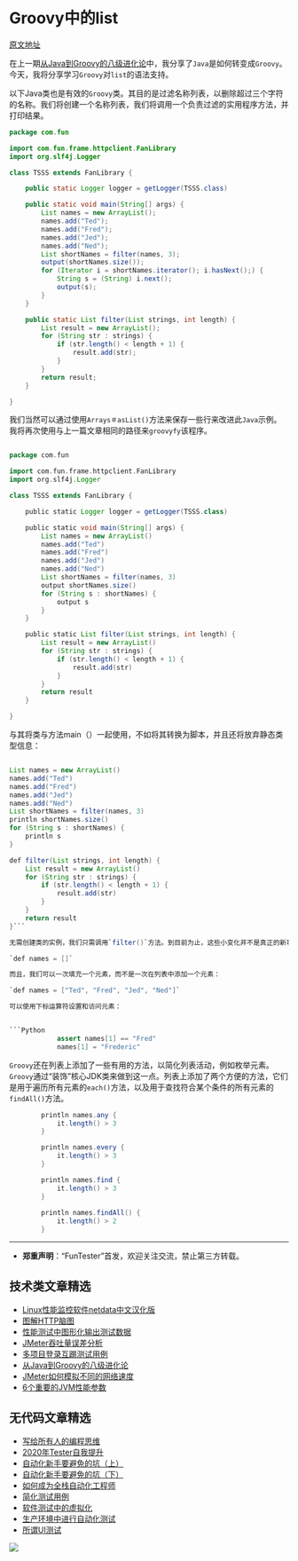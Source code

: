 # Groovy中的list

[原文地址](https://dzone.com/articles/java-groovy-part-2-closures-an)

在上一期[从Java到Groovy的八级进化论](https://mp.weixin.qq.com/s/QTrRHsD3w-zLGbn79y8yUg)中，我分享了`Java`是如何转变成`Groovy`。今天，我将分享学习`Groovy`对`list`的语法支持。

以下Java类也是有效的`Groovy`类。其目的是过滤名称列表，以删除超过三个字符的名称。我们将创建一个名称列表，我们将调用一个负责过滤的实用程序方法，并打印结果。


```Java
package com.fun

import com.fun.frame.httpclient.FanLibrary
import org.slf4j.Logger

class TSSS extends FanLibrary {

    public static Logger logger = getLogger(TSSS.class)

    public static void main(String[] args) {
        List names = new ArrayList();
        names.add("Ted");
        names.add("Fred");
        names.add("Jed");
        names.add("Ned");
        List shortNames = filter(names, 3);
        output(shortNames.size());
        for (Iterator i = shortNames.iterator(); i.hasNext();) {
            String s = (String) i.next();
            output(s);
        }
    }

    public static List filter(List strings, int length) {
        List result = new ArrayList();
        for (String str : strings) {
            if (str.length() < length + 1) {
                result.add(str);
            }
        }
        return result;
    }

}
```

我们当然可以通过使用`Arrays＃asList()`方法来保存一些行来改进此`Java`示例。我将再次使用与上一篇文章相同的路径来`groovyfy`该程序。


```Groovy

package com.fun

import com.fun.frame.httpclient.FanLibrary
import org.slf4j.Logger

class TSSS extends FanLibrary {

    public static Logger logger = getLogger(TSSS.class)

    public static void main(String[] args) {
        List names = new ArrayList()
        names.add("Ted")
        names.add("Fred")
        names.add("Jed")
        names.add("Ned")
        List shortNames = filter(names, 3)
        output shortNames.size()
        for (String s : shortNames) {
            output s
        }
    }

    public static List filter(List strings, int length) {
        List result = new ArrayList()
        for (String str : strings) {
            if (str.length() < length + 1) {
                result.add(str)
            }
        }
        return result
    }

}
```

与其将类与方法main（）一起使用，不如将其转换为脚本，并且还将放弃静态类型信息：


```Java Python

List names = new ArrayList()
names.add("Ted")
names.add("Fred")
names.add("Jed")
names.add("Ned")
List shortNames = filter(names, 3)
println shortNames.size()
for (String s : shortNames) {
    println s
}

def filter(List strings, int length) {
    List result = new ArrayList()
    for (String str : strings) {
        if (str.length() < length + 1) {
            result.add(str)
        }
    }
    return result
}```

无需创建类的实例，我们只需调用`filter()`方法。到目前为止，这些小变化并不是真正的新事物，因为我们之前已经遵循了这些步骤。现在，我们要发现的是，借助`Groovy`列表的本机语法，如何使列表更加友好。那么我们如何定义一个新列表？

`def names = []`

而且，我们可以一次填充一个元素，而不是一次在列表中添加一个元素：

`def names = ["Ted", "Fred", "Jed", "Ned"]`

可以使用下标运算符设置和访问元素：


```Python
            assert names[1] == "Fred"
            names[1] = "Frederic"
```

`Groovy`还在列表上添加了一些有用的方法，以简化列表活动，例如枚举元素。`Groovy`通过“装饰”核心JDK类来做到这一点。列表上添加了两个方便的方法，它们是用于遍历所有元素的`each()`方法，以及用于查找符合某个条件的所有元素的`findAll()`方法。


```Groovy
        println names.any {
            it.length() > 3
        }

        println names.every {
            it.length() > 3
        }

        println names.find {
            it.length() > 3
        }
        
        println names.findAll() {
            it.length() > 2
        }
```

---
* **郑重声明**：“FunTester”首发，欢迎关注交流，禁止第三方转载。

## 技术类文章精选

- [Linux性能监控软件netdata中文汉化版](https://mp.weixin.qq.com/s/fdXtK-5WwKnxjLZdyg6-nA)
- [图解HTTP脑图](https://mp.weixin.qq.com/s/100Vm8FVEuXs0x6rDGTipw)
- [性能测试中图形化输出测试数据](https://mp.weixin.qq.com/s/EMvpYIsszdwBJFPIxztTvA)
- [JMeter吞吐量误差分析](https://mp.weixin.qq.com/s/jHKmFNrLmjpihnoigNNCSg)
- [多项目登录互踢测试用例](https://mp.weixin.qq.com/s/Nn_CUy_j7j6bUwHSkO0pCQ)
- [从Java到Groovy的八级进化论](https://mp.weixin.qq.com/s/QTrRHsD3w-zLGbn79y8yUg)
- [JMeter如何模拟不同的网络速度](https://mp.weixin.qq.com/s/1FCwNN2htfTGF6ItdkcCzw)
- [6个重要的JVM性能参数](https://mp.weixin.qq.com/s/b1QnapiAVn0HD5DQU9JrIw)

## 无代码文章精选

- [写给所有人的编程思维](https://mp.weixin.qq.com/s/Oj33UCnYfbUgzsBzEm2GPQ)
- [2020年Tester自我提升](https://mp.weixin.qq.com/s/vuhUp85_6Sbg6ReAN3TTSQ)
- [自动化新手要避免的坑（上）](https://mp.weixin.qq.com/s/MjcX40heTRhEgCFhInoqYQ)
- [自动化新手要避免的坑（下）](https://mp.weixin.qq.com/s/azDUo1IO5JgkJIS9n1CMRg)
- [如何成为全栈自动化工程师](https://mp.weixin.qq.com/s/j2rQ3COFhg939KLrgKr_bg)
- [简化测试用例](https://mp.weixin.qq.com/s/BhwfDqhN9yoa3Iul_Eu5TA)
- [软件测试中的虚拟化](https://mp.weixin.qq.com/s/zHyJiNFgHIo2ZaPFXsxQMg)
- [生产环境中进行自动化测试](https://mp.weixin.qq.com/s/JKEGRLOlgpINUxs-6mohzA)
- [所谓UI测试](https://mp.weixin.qq.com/s/wDvUy_BhQZCSCqrlC2j1qA)

![](https://mmbiz.qpic.cn/mmbiz_png/13eN86FKXzDkiawpL3o8umv1EgHOc2OE1iaib1vR7Q6DH1FSpP4HVuibsibicftEqUqfXZpE2FyN7nIPvHwhWQdG6n0g/640?wx_fmt=png&tp=webp&wxfrom=5&wx_lazy=1&wx_co=1)